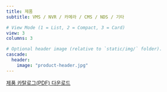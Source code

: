 ```yaml
---
title: 제품
subtitle: VMS / NVR / 카메라 / CMS / NDS / 기타

# View Mode (1 = List, 2 = Compact, 3 = Card)
view: 3
columns: 3

# Optional header image (relative to `static/img/` folder).
cascade:
  header:
    image: "product-header.jpg"
---
```


[제품 카탈로그(PDF) 다운로드](https://www.emstone.com/data/sales/ko/EMSTONE_제품_카탈로그_20220811.pdf)
